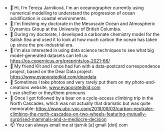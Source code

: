 - 👋 Hi, I’m Tereza Jarníková. I'm an oceanographer currently using numerical modelling to understand the progression of ocean acidification in coastal environments. 
- 📍 I'm finishing my doctorate in the Mesoscale Ocean and Atmospheric Dynamics Group at the University of British Columbia.
- 📍 During my doctorate, I developed a carbonate chemistry model for the Salish Sea and used it to look at how much carbon the ocean has taken up since the pre-industrial era. 
- 📍 I'm also interested in using data science techniques to see what big model-generated datasets can tell us: https://os.copernicus.org/preprints/os-2021-66/
- 👀 My friend Kit and I once had fun with a data-postcard correspondence project, based on the Dear Data project: https://www.evaporatedkid.com/deardata
- 🌱 Sometimes I take photos and very rarely put them on my photo-and-creations website, www.evaporatedkid.com 
- I use she/her or they/them pronouns
- 🧸 Once I got followed by a bear on a cycle-access climbing trip in the North Cascades, which was not actually that dramatic but was quite memorable: https://www.ubc-voc.com/2019/09/03/carbon-neutraler-climbing-the-north-cascades-on-two-wheels-featuring-mutually-surprised-mammals-and-a-mediocre-decision
- 📫 You can always email me at tjarnik [a] gmail [dot] com


<!---
tjarnikova/tjarnikova is a ✨ special ✨ repository because its `README.md` (this file) appears on your GitHub profile.
You can click the Preview link to take a look at your changes.
--->
